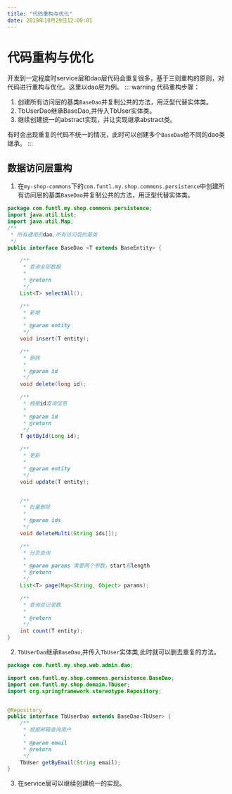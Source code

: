 ```yaml
---
title: "代码重构与优化"
date: 2019年10月29日12:00:01
---
```

# 代码重构与优化
开发到一定程度时service层和dao层代码会重复很多，基于三则重构的原则，对代码进行重构与优化。这里以dao层为例。
::: warning 代码重构步骤：
1. 创建所有访问层的基类`BaseDao`并复制公共的方法，用泛型代替实体类。
2. TbUserDao继承BaseDao,并传入TbUser实体类。
3. 继续创建统一的abstract实现，并让实现继承abstract类。

有时会出现重复的代码不统一的情况，此时可以创建多个`BaseDao`给不同的dao类继承。
::: 
## 数据访问层重构
1. 在`my-shop-commons`下的`com.funtl.my.shop.commons.persistence`中创建所有访问层的基类`BaseDao`并复制公共的方法，用泛型代替实体类。
```java
package com.funtl.my.shop.commons.persistence;
import java.util.List;
import java.util.Map;
/**
 * 所有通用的dao,所有访问层的基类
 */
public interface BaseDao <T extends BaseEntity> {

    /**
     * 查询全部数据
     *
     * @return
     */
    List<T> selectAll();

    /**
     * 新增
     *
     * @param entity
     */
    void insert(T entity);

    /**
     * 删除
     *
     * @param id
     */
    void delete(long id);

    /**
     * 根据id查询信息
     *
     * @param id
     * @return
     */
    T getById(Long id);

    /**
     * 更新
     *
     * @param entity
     */
    void update(T entity);


    /**
     * 批量删除
     *
     * @param ids
     */
    void deleteMulti(String ids[]);

    /**
     * 分页查询
     *
     * @param params 需要两个参数，start和length
     * @return
     */
    List<T> page(Map<String, Object> params);

    /**
     * 查询总记录数
     *
     * @return
     */
    int count(T entity);
}
```

2. `TbUserDao`继承`BaseDao`,并传入`TbUser`实体类,此时就可以删去重复的方法。
```java
package com.funtl.my.shop.web.admin.dao;

import com.funtl.my.shop.commons.persistence.BaseDao;
import com.funtl.my.shop.domain.TbUser;
import org.springframework.stereotype.Repository;


@Repository
public interface TbUserDao extends BaseDao<TbUser> {
    /**
     * 根据邮箱查询用户
     *
     * @param email
     * @return
     */
    TbUser getByEmail(String email);
}
```

3. 在service层可以继续创建统一的实现。
